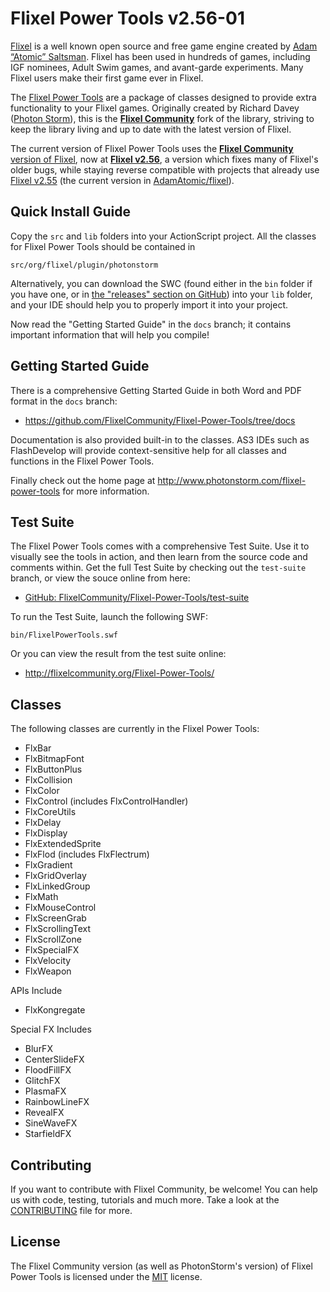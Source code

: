 Flixel Power Tools v2.56-01
===========================

[Flixel](http://flixel.org) is a well known open source and free game engine created by [Adam “Atomic” Saltsman](http://twitter.com/AdamAtomic). Flixel has been used in hundreds of games, including IGF nominees, Adult Swim games, and avant-garde experiments. Many Flixel users make their first game ever in Flixel.

The [Flixel Power Tools](http://www.photonstorm.com/flixel-power-tools) are a package
of classes designed to provide extra functionality to your Flixel games. Originally created by Richard Davey ([Photon Storm](http://www.photonstorm.com)), this is the [**Flixel Community**](http://flixelcommunity.org/) fork of the library, striving to keep the library living and up to date with the latest version of Flixel.

The current version of Flixel Power Tools uses the [**Flixel Community** version of Flixel](https://github.com/FlixelCommunity/flixel), now at [**Flixel v2.56**](https://github.com/FlixelCommunity/flixel/releases/tag/v2.56), a version which fixes many of Flixel's older bugs, while staying reverse compatible with projects that already use [Flixel v2.55](https://github.com/FlixelCommunity/flixel/releases/tag/v2.55) (the current version in [AdamAtomic/flixel](https://github.com/AdamAtomic/flixel)).


Quick Install Guide
-------------------

Copy the `src` and `lib` folders into your ActionScript project. All the classes for Flixel Power Tools should be contained in

	src/org/flixel/plugin/photonstorm

Alternatively, you can download the SWC (found either in the `bin` folder if you have one, or in [the "releases" section on GitHub](https://github.com/FlixelCommunity/Flixel-Power-Tools/releases)) into your `lib` folder, and your IDE should help you to properly import it into your project.

Now read the "Getting Started Guide" in the `docs` branch; it contains important information that will 
help you compile!


Getting Started Guide
---------------------

There is a comprehensive Getting Started Guide in both Word and PDF format in the `docs` branch:

 * https://github.com/FlixelCommunity/Flixel-Power-Tools/tree/docs

Documentation is also provided built-in to the classes. AS3 IDEs such as FlashDevelop will
provide context-sensitive help for all classes and functions in the Flixel Power Tools.

Finally check out the home page at http://www.photonstorm.com/flixel-power-tools for more information.


Test Suite
----------

The Flixel Power Tools comes with a comprehensive Test Suite. Use it to visually see the 
tools in action, and then learn from the source code and comments within. Get the full Test Suite 
by checking out the `test-suite` branch, or view the souce online from here:

* [GitHub: FlixelCommunity/Flixel-Power-Tools/test-suite](https://github.com/FlixelCommunity/Flixel-Power-Tools/tree/test-suite)

To run the Test Suite, launch the following SWF:

    bin/FlixelPowerTools.swf

Or you can view the result from the test suite online:

 * http://flixelcommunity.org/Flixel-Power-Tools/


Classes
-------

The following classes are currently in the Flixel Power Tools:

* FlxBar
* FlxBitmapFont
* FlxButtonPlus
* FlxCollision
* FlxColor
* FlxControl (includes FlxControlHandler)
* FlxCoreUtils
* FlxDelay
* FlxDisplay
* FlxExtendedSprite
* FlxFlod (includes FlxFlectrum)
* FlxGradient
* FlxGridOverlay
* FlxLinkedGroup
* FlxMath
* FlxMouseControl
* FlxScreenGrab
* FlxScrollingText
* FlxScrollZone
* FlxSpecialFX
* FlxVelocity
* FlxWeapon

APIs Include

* FlxKongregate

Special FX Includes

* BlurFX
* CenterSlideFX
* FloodFillFX
* GlitchFX
* PlasmaFX
* RainbowLineFX
* RevealFX
* SineWaveFX
* StarfieldFX

Contributing
------------

If you want to contribute with Flixel Community, be welcome! You can help us with code, testing, tutorials and much more. Take a look at the [CONTRIBUTING](https://github.com/FlixelCommunity/flixel/blob/master/CONTRIBUTING.md) file for more.

License
------------

The Flixel Community version (as well as PhotonStorm's version) of Flixel Power Tools is licensed under the [MIT](http://opensource.org/licenses/MIT) license.

[fpt]: https://github.com/photonstorm/Flixel-Power-Tools
[ff]: http://flixel.org/forums/
